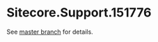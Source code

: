 # Sitecore.Support.151776

See [master branch](https://github.com/sitecoresupport/Sitecore.Support.151776) for details.